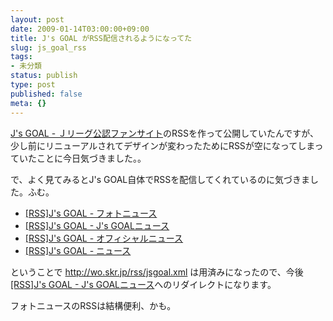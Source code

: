 ```yaml
---
layout: post
date: 2009-01-14T03:00:00+09:00
title: J's GOAL がRSS配信されるようになってた
slug: js_goal_rss
tags:
- 未分類
status: publish
type: post
published: false
meta: {}
---
```

<a href="http://www.jsgoal.jp/">J's GOAL - Ｊリーグ公認ファンサイト</a>のRSSを作って公開していたんですが、少し前にリニューアルされてデザインが変わったためにRSSが空になってしまっていたことに今日気づきました。。

で、よく見てみるとJ's GOAL自体でRSSを配信してくれているのに気づきました。ふむ。
- <a href="http://www.jsgoal.jp/rss/photo.rdf">[RSS]J's GOAL - フォトニュース</a>
- <a href="http://www.jsgoal.jp/rss/jsgoal.rdf">[RSS]J's GOAL - J's GOALニュース</a>
- <a href="http://www.jsgoal.jp/rss/official.rdf">[RSS]J's GOAL - オフィシャルニュース</a>
- <a href="http://www.jsgoal.jp/rss/news.rdf">[RSS]J's GOAL - ニュース</a>

ということで http://wo.skr.jp/rss/jsgoal.xml は用済みになったので、今後 <a href="http://www.jsgoal.jp/rss/jsgoal.rdf">[RSS]J's GOAL - J's GOALニュース</a>へのリダイレクトになります。

フォトニュースのRSSは結構便利、かも。
